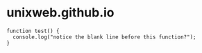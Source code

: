 # unixweb.github.io


```
function test() {
  console.log("notice the blank line before this function?");
}
```

